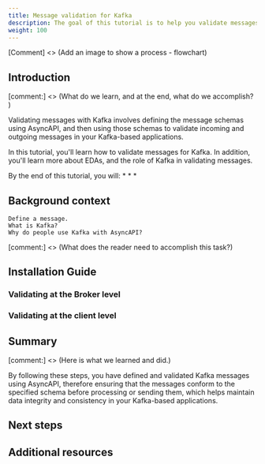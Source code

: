 ```yaml
---
title: Message validation for Kafka
description: The goal of this tutorial is to help you validate messages for Kafka.
weight: 100
---
```


[Comment] <> (Add an image to show a process - flowchart)

## Introduction

[comment:] <> (What do we learn, and at the end, what do we accomplish? )  

Validating messages with Kafka involves defining the message schemas using AsyncAPI, and then using those schemas to validate incoming and outgoing messages in your Kafka-based applications. 

In this tutorial, you'll learn how to validate messages for Kafka. In addition, you'll learn more about EDAs, and the role of Kafka in validating messages.

By the end of this tutorial, you will:
* 
* 
* 

## Background context
	Define a message.
	What is Kafka?
	Why do people use Kafka with AsyncAPI?

[comment:] <> (What does the reader need to accomplish this task?)


## Installation Guide
	
### Validating at the Broker level

### Validating at the client level


## Summary

[comment:] <> (Here is what we learned and did.)

By following these steps, you have defined and validated Kafka messages using AsyncAPI, therefore ensuring that the messages conform to the specified schema before processing or sending them, which helps maintain data integrity and consistency in your Kafka-based applications.

## Next steps

## Additional resources